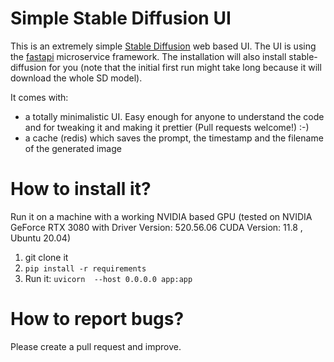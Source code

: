 # Simple Stable Diffusion UI

This is an extremely simple [Stable Diffusion](https://huggingface.co/stabilityai/stable-diffusion-2) web based
UI. The UI is using the [fastapi](http://fastapi.tiangolo.com/) microservice framework.
The installation will also install stable-diffusion for you (note that the initial first run might take long because it will download the whole SD model).


It comes with:

* a totally minimalistic UI. Easy enough for anyone to understand the code and for tweaking it and making it prettier (Pull requests welcome!) :-)
* a cache (redis) which saves the prompt, the timestamp and the filename of the generated image


# How to install it?

Run it on a machine with a working NVIDIA based GPU (tested on NVIDIA GeForce RTX 3080 with Driver Version: 520.56.06    CUDA Version: 11.8  , Ubuntu 20.04)

1. git clone it
2. ``pip install -r requirements``
3. Run it: ``uvicorn  --host 0.0.0.0 app:app ``


# How to report bugs?
Please create a pull request and improve.


